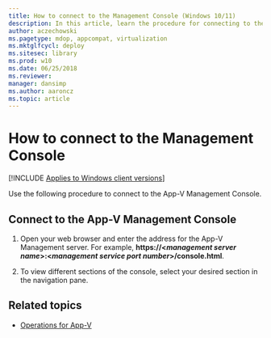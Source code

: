 ```yaml
---
title: How to connect to the Management Console (Windows 10/11)
description: In this article, learn the procedure for connecting to the App-V Management Console through your web browser.
author: aczechowski
ms.pagetype: mdop, appcompat, virtualization
ms.mktglfcycl: deploy
ms.sitesec: library
ms.prod: w10
ms.date: 06/25/2018
ms.reviewer: 
manager: dansimp
ms.author: aaroncz
ms.topic: article
---
```

# How to connect to the Management Console

[!INCLUDE [Applies to Windows client versions](../includes/applies-to-windows-client-versions.md)]

Use the following procedure to connect to the App-V Management Console.

## Connect to the App-V Management Console

1. Open your web browser and enter the address for the App-V Management server. For example, **https://\<_management server name_\>:\<_management service port number_\>/console.html**.

2. To view different sections of the console, select your desired section in the navigation pane.





## Related topics

- [Operations for App-V](appv-operations.md)
